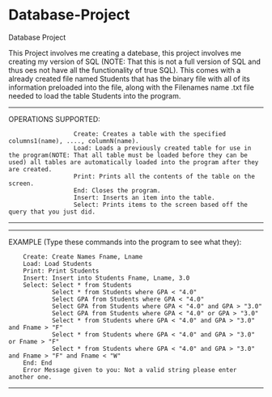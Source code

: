 # Database-Project
Database Project

This Project involves me creating a datebase, this project involves me creating my version of SQL (NOTE: That this is not a full version of SQL and thus oes not have all the functionality of true SQL).
This comes with a already created file named Students that has the binary file with all of its information preloaded into the file, along with the Filenames name .txt file needed to load the table Students into the program.

----------------------------------------------------------------------------------------------------------------------------------------

OPERATIONS SUPPORTED: 

                      Create: Creates a table with the specified columns1(name), ...., columnN(name).                      
                      Load: Loads a previously created table for use in the program(NOTE: That all table must be loaded before they can be                             used) all tables are automatically loaded into the program after they are created.
                      Print: Prints all the contents of the table on the screen.
                      End: Closes the program.
                      Insert: Inserts an item into the table.
                      Select: Prints items to the screen based off the query that you just did.
----------------------------------------------------------------------------------------------------------------------------------------

----------------------------------------------------------------------------------------------------------------------------------------
EXAMPLE (Type these commands into the program to see what they):

        Create: Create Names Fname, Lname        
        Load: Load Students       
        Print: Print Students        
        Insert: Insert into Students Fname, Lname, 3.0        
        Select: Select * from Students                
                Select * from Students where GPA < "4.0"
                Select GPA from Students where GPA < "4.0"
                Select GPA from Students where GPA < "4.0" and GPA > "3.0"
                Select GPA from Students where GPA < "4.0" or GPA > "3.0"
                Select * from Students where GPA < "4.0" and GPA > "3.0" and Fname > "F"
                Select * from Students where GPA < "4.0" and GPA > "3.0" or Fname > "F"
                Select * from Students where GPA < "4.0" and GPA > "3.0" and Fname > "F" and Fname < "W"
        End: End
        Error Message given to you: Not a valid string please enter another one.
------------------------------------------------------------------------------------------------------------------------------------------
